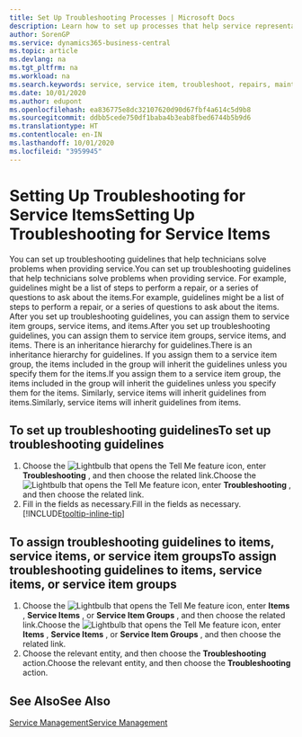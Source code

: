 ```yaml
---
title: Set Up Troubleshooting Processes | Microsoft Docs
description: Learn how to set up processes that help service representatives identify and resolve issues with service items.
author: SorenGP
ms.service: dynamics365-business-central
ms.topic: article
ms.devlang: na
ms.tgt_pltfrm: na
ms.workload: na
ms.search.keywords: service, service item, troubleshoot, repairs, maintenance
ms.date: 10/01/2020
ms.author: edupont
ms.openlocfilehash: ea836775e8dc32107620d90d67fbf4a614c5d9b8
ms.sourcegitcommit: ddbb5cede750df1baba4b3eab8fbed6744b5b9d6
ms.translationtype: HT
ms.contentlocale: en-IN
ms.lasthandoff: 10/01/2020
ms.locfileid: "3959945"
---
```

# <a name="setting-up-troubleshooting-for-service-items"></a><span data-ttu-id="5206f-103">Setting Up Troubleshooting for Service Items</span><span class="sxs-lookup"><span data-stu-id="5206f-103">Setting Up Troubleshooting for Service Items</span></span>
<span data-ttu-id="5206f-104">You can set up troubleshooting guidelines that help technicians solve problems when providing service.</span><span class="sxs-lookup"><span data-stu-id="5206f-104">You can set up troubleshooting guidelines that help technicians solve problems when providing service.</span></span> <span data-ttu-id="5206f-105">For example, guidelines might be a list of steps to perform a repair, or a series of questions to ask about the items.</span><span class="sxs-lookup"><span data-stu-id="5206f-105">For example, guidelines might be a list of steps to perform a repair, or a series of questions to ask about the items.</span></span> <span data-ttu-id="5206f-106">After you set up troubleshooting guidelines, you can assign them to service item groups, service items, and items.</span><span class="sxs-lookup"><span data-stu-id="5206f-106">After you set up troubleshooting guidelines, you can assign them to service item groups, service items, and items.</span></span> <span data-ttu-id="5206f-107">There is an inheritance hierarchy for guidelines.</span><span class="sxs-lookup"><span data-stu-id="5206f-107">There is an inheritance hierarchy for guidelines.</span></span> <span data-ttu-id="5206f-108">If you assign them to a service item group, the items included in the group will inherit the guidelines unless you specify them for the items.</span><span class="sxs-lookup"><span data-stu-id="5206f-108">If you assign them to a service item group, the items included in the group will inherit the guidelines unless you specify them for the items.</span></span> <span data-ttu-id="5206f-109">Similarly, service items will inherit guidelines from items.</span><span class="sxs-lookup"><span data-stu-id="5206f-109">Similarly, service items will inherit guidelines from items.</span></span>  

## <a name="to-set-up-troubleshooting-guidelines"></a><span data-ttu-id="5206f-110">To set up troubleshooting guidelines</span><span class="sxs-lookup"><span data-stu-id="5206f-110">To set up troubleshooting guidelines</span></span>
1. <span data-ttu-id="5206f-111">Choose the ![Lightbulb that opens the Tell Me feature](media/ui-search/search_small.png "Tell me what you want to do") icon, enter **Troubleshooting** , and then choose the related link.</span><span class="sxs-lookup"><span data-stu-id="5206f-111">Choose the ![Lightbulb that opens the Tell Me feature](media/ui-search/search_small.png "Tell me what you want to do") icon, enter **Troubleshooting** , and then choose the related link.</span></span>  
2. <span data-ttu-id="5206f-112">Fill in the fields as necessary.</span><span class="sxs-lookup"><span data-stu-id="5206f-112">Fill in the fields as necessary.</span></span> [!INCLUDE[tooltip-inline-tip](includes/tooltip-inline-tip_md.md)]  

## <a name="to-assign-troubleshooting-guidelines-to-items-service-items-or-service-item-groups"></a><span data-ttu-id="5206f-113">To assign troubleshooting guidelines to items, service items, or service item groups</span><span class="sxs-lookup"><span data-stu-id="5206f-113">To assign troubleshooting guidelines to items, service items, or service item groups</span></span>
1. <span data-ttu-id="5206f-114">Choose the ![Lightbulb that opens the Tell Me feature](media/ui-search/search_small.png "Tell me what you want to do") icon, enter **Items** , **Service Items** , or **Service Item Groups** , and then choose the related link.</span><span class="sxs-lookup"><span data-stu-id="5206f-114">Choose the ![Lightbulb that opens the Tell Me feature](media/ui-search/search_small.png "Tell me what you want to do") icon, enter **Items** , **Service Items** , or **Service Item Groups** , and then choose the related link.</span></span>  
2. <span data-ttu-id="5206f-115">Choose the relevant entity, and then choose the **Troubleshooting** action.</span><span class="sxs-lookup"><span data-stu-id="5206f-115">Choose the relevant entity, and then choose the **Troubleshooting** action.</span></span>  

## <a name="see-also"></a><span data-ttu-id="5206f-116">See Also</span><span class="sxs-lookup"><span data-stu-id="5206f-116">See Also</span></span>
[<span data-ttu-id="5206f-117">Service Management</span><span class="sxs-lookup"><span data-stu-id="5206f-117">Service Management</span></span>](service-service.md)